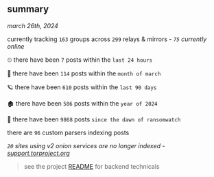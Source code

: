 
## summary
_march 26th, 2024_

currently tracking `163` groups across `299` relays & mirrors - _`75` currently online_

⏲ there have been `7` posts within the `last 24 hours`

🦈 there have been `114` posts within the `month of march`

🪐 there have been `610` posts within the `last 90 days`

🏚 there have been `586` posts within the `year of 2024`

🦕 there have been `9868` posts `since the dawn of ransomwatch`

there are `96` custom parsers indexing posts

_`20` sites using v2 onion services are no longer indexed - [support.torproject.org](https://support.torproject.org/onionservices/v2-deprecation/)_

> see the project [README](https://github.com/joshhighet/ransomwatch#ransomwatch--) for backend technicals
